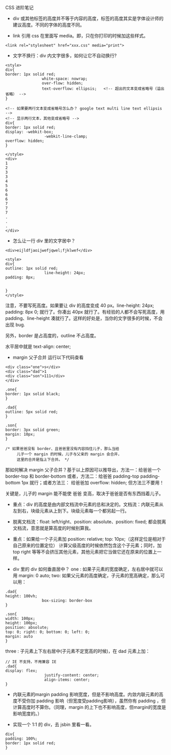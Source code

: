 CSS 进阶笔记

- div 或其他标签的高度并不等于内容的高度，标签的高度其实是字体设计师的建议高度。不同的字体的高度不同。

- link 引用 css 在里面写 media。即，只在你打印的时候加这些样式。
```
<link rel="stylesheet" href="xxx.css" media="print">
```

- 文字不换行：div 内文字很多，如何让它不自动换行?
```
<style>
div{
border: 1px solid red;
				white-space: nowrap;
				over-flow: hidden;
				text-overflow: ellipsis;   <!-- 超出的文本变成省略号（溢出省略） -->
}

<!-- 如果要两行文本变成省略号怎么办？ google text multi line text ellipsis -->
<!-- 显示两行文本，其他变成省略号 -->
div{
border: 1px solid red;
display: -webkit-box;
				 -webkit-line-clamp;
overflow: hidden;
}

</style>
<div>
1
2
3
3
4
5
6
6
6
7
7
7
.
.
.
</div>
```

- 怎么让一行 div 里的文字居中？
```
<div>eijldfjaoijwefjqwel;fjklwef</div>

<style>
div{
outline: 1px solid red;
				 line-height: 24px;
padding: 8px;


}
</style>
```
注意，不要写死高度。如果要让 div 的高度变成 40 px。line-height: 24px; padding: 8px 0; 就行了。你凑出 40px 就行了。有经验的人都不会写死高度，用 padding、line-height 凑就行了。这样的好处是，当你的文字很多的时候，不会出现 bug.

另外，border 是占高度的，outline 不占高度。

水平居中就是 text-align: center;

- margin 父子合并
运行以下代码查看
```
<div class="one">s</div>
<div class="dad">1
<div class="son">111</div>
</div>

.one{
border: 1px solid black;
}

.dad{
outline: 5px solid red;
}

.son{
border: 3px solid green;
margin: 10px;
}

/* 如果爸爸没有 border、且爸爸里没有内容挡住儿子，那么当给
	 儿子一个 margin 的时候，儿子与父亲的 margin 会合并，
	 这里的合并是指上下合并。 */
```

那如何解决 margin 父子合并？基于以上原因可以推导出，方法一：给爸爸一个 border-top 和 border-bottom 或者，方法二：给爸爸 padding-top  padding-bottom  1px 就行；或者方法三： 给爸爸加 overflow: hidden; 但方法三不要用！

关键是，儿子的 margin 能不能使 爸爸 变高，取决于爸爸是否有东西挡着儿子。

- 重点：div 的高度是由内部文档流中元素的总和决定的。文档流：内联元素从左到右，块级元素从上到下。块级元素每一个都另起一行。

- 脱离文档流：float: left/right、position: absolute、position: fixed; 都会脱离文档流，意思就是算高度的时候别算我。

- 重点：如果给一个子元素加 position: relative; top: 10px;（这样定位是相对于自己原来的位置定位） 计算父级高度的时候依然包含这个子元素；同时，加 top right 等等不会挤压其他元素，其他元素把它当做它还在原来的位置上一样。

- div 里的 div 如何垂直居中？
one : 如果子元素的宽度确定，左右居中就可以用 margin: 0 auto;
two: 如果父元素的高度确定，子元素的宽高确定，那么可以用：
```
.dad{
height: 100vh;
				box-sizing: border-box
}

.son{
width: 100px;
height: 100px;
position: absolute;
top: 0; right: 0; bottom: 0; left: 0;
margin: auto
}
```

three : 子元素上下左右居中(子元素不定宽高的时候)，在 dad 元素上加：
```
// IE 不支持，不用兼容 IE
.dad{  
display: flex;
				 justify-content: center;
				 align-items: center;
}
```

- 内联元素的margin padding 影响宽度，但是不影响高度。内敛内联元素的高度不受你加 padding 影响（但宽度受padding影响），虽然你有 padding ，但计算高度时不算你。（同理，margin 的上下也不影响高度，但margin的宽度是影响宽度的。）

- 实现一个 1:1 的 div，去 jsbin 里看一看。
```
div{
padding: 100%;
border: 1px solid red;
}
```

